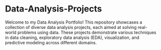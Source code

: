 # Data-Analysis-Projects
Welcome to my Data Analysis Portfolio! This repository showcases a collection of diverse data analysis projects, each aimed at solving real-world problems using data. These projects demonstrate various techniques in data cleaning, exploratory data analysis (EDA), visualization, and predictive modeling across different domains.

